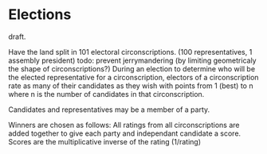 Elections
==

draft.


Have the land split in 101 electoral circonscriptions. (100 representatives, 1 assembly president)
todo: prevent jerrymandering (by limiting geometricaly the shape of circonscriptions?)
During an election to determine who will be the elected representative for a circonscription, electors of a circonscription rate as many of their candidates as they wish with points from 1 (best) to n where n is the number of candidates in that circonscription.

Candidates and representatives may be a member of a party.

Winners are chosen as follows:
All ratings from all circonscriptions are added together to give each party and independant candidate a score.
Scores are the multiplicative inverse of the rating (1/rating)

